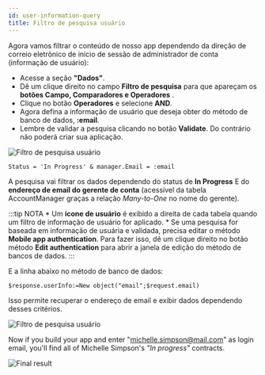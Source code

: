 ```yaml
---
id: user-information-query
title: Filtro de pesquisa usuário
---
```


Agora vamos filtrar o conteúdo de nosso app dependendo da direção de correio eletrônico de início de sessão de administrador de conta (informação de usuário):

* Acesse a seção **"Dados"**. 
* Dê um clique direito no campo **Filtro de pesquisa** para que apareçam os **botões Campo, Comparadores e Operadores** .
* Clique no botão **Operadores** e selecione **AND**.
* Agora defina a informação de usuário que deseja obter do método de banco de dados, **:email**.
* Lembre de validar a pesquisa clicando no botão **Validate**. Do contrário não poderá criar sua aplicação.

![Filtro de pesquisa usuário](assets/en/restricted-queries/user-information-query.png)

```4d
Status = 'In Progress' & manager.Email = :email 
```

A pesquisa vai filtrar os dados dependendo do status de **In Progress** E do **endereço de email do gerente de conta** (acessível da tabela AccountManager graças a relação *Many-to-One* no nome do gerente).

:::tip NOTA * Um **ícone de usuário** é exibido a direita de cada tabela quando um filtro de informação de usuário for aplicado. * Se uma pesquisa for baseada em informação de usuária e validada, precisa editar o método **Mobile app authentication**. Para fazer isso, dê um clique direito no botão método **Edit authentication** para abrir a janela de edição do método de bancos de dados. :::

E a linha abaixo no método de banco de dados:

```4d
$response.userInfo:=New object("email";$request.email)
```

Isso permite recuperar o endereço de email e exibir dados dependendo desses critérios.

![Filtro de pesquisa usuário](assets/en/restricted-queries/database-method-user-information-query.png)

Now if you build your app and enter "michelle.simpson@mail.com" as login email, you'll find all of Michelle Simpson's *"In progress"* contracts.

![Final result](assets/en/restricted-queries/restricted-queries-final-result.png)